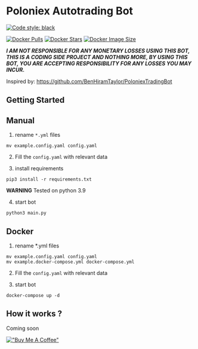 # Poloniex Autotrading Bot
[![Code style: black](https://img.shields.io/badge/code%20style-black-000000.svg)](https://github.com/psf/black)

[![Docker Pulls](https://badgen.net/docker/pulls/bral1488/poloniex_trader_bot?icon=docker&label=pulls)](https://hub.docker.com/repository/docker/bral1488/poloniex_trader_bot/)
[![Docker Stars](https://badgen.net/docker/stars/bral1488/poloniex_trader_bot?icon=docker&label=stars)](https://hub.docker.com/repository/docker/bral1488/poloniex_trader_bot/)
[![Docker Image Size](https://badgen.net/docker/size/bral1488/poloniex_trader_bot?icon=docker&label=image%20size)](https://hub.docker.com/repository/docker/bral1488/poloniex_trader_bot/)


***I AM NOT RESPONSIBLE FOR ANY MONETARY LOSSES USING THIS BOT, THIS IS A CODING SIDE PROJECT AND NOTHING MORE, BY USING THIS BOT, YOU ARE ACCEPTING RESPONSIBILITY FOR ANY LOSSES YOU MAY INCUR.***


Inspired by: https://github.com/BenHiramTaylor/PoloniexTradingBot

Getting Started
-------------
Manual
------
1. rename ```*.yml``` files

```
mv example.config.yaml config.yaml
```

2. Fill the ```config.yaml``` with relevant data


3. install requirements

```
pip3 install -r requirements.txt
```

**WARNING** Tested on python 3.9


4. start bot
```
python3 main.py
```

Docker
--------------

1. rename *.yml files

```
mv example.config.yaml config.yaml
mv example.docker-compose.yml docker-compose.yml
```

2. Fill the ```config.yaml``` with relevant data

3. start bot
```
docker-compose up -d
```


How it works ?
-----------------

Coming soon




[!["Buy Me A Coffee"](https://www.buymeacoffee.com/assets/img/custom_images/orange_img.png)](https://www.buymeacoffee.com/bralbral)
